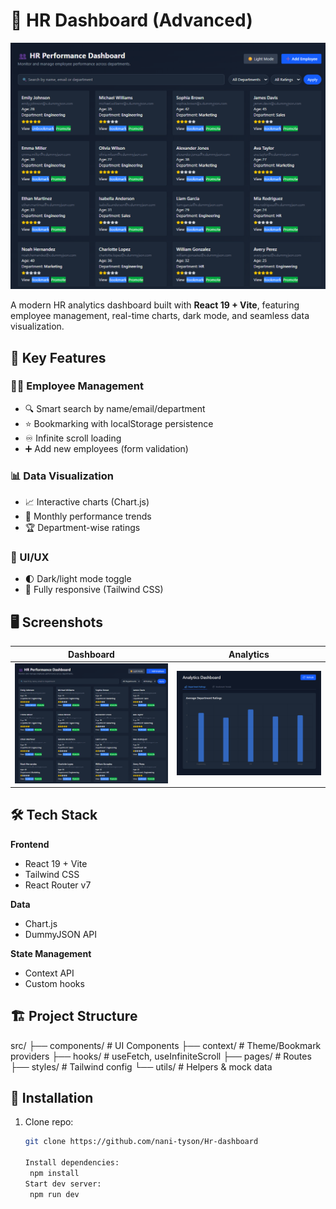 # 💼 HR Dashboard (Advanced)  

![Dashboard Preview](./screenshots/home.png)  

A modern HR analytics dashboard built with **React 19 + Vite**, featuring employee management, real-time charts, dark mode, and seamless data visualization.  

## 🌟 Key Features  

### 🧑‍💼 Employee Management  
- 🔍 Smart search by name/email/department  
- ⭐ Bookmarking with localStorage persistence  
- ♾️ Infinite scroll loading  
- ➕ Add new employees (form validation)  

### 📊 Data Visualization  
- 📈 Interactive charts (Chart.js)  
- 📅 Monthly performance trends  
- 🏆 Department-wise ratings  

### 🎨 UI/UX  
- 🌓 Dark/light mode toggle  
- 📱 Fully responsive (Tailwind CSS)

## 🖥️ Screenshots  

| Dashboard | Analytics |    
|-----------|-----------|
| ![Home](./screenshots/home.png) | ![Analytics](./screenshots/analytics.png) |

## 🛠 Tech Stack  

**Frontend**  
- React 19 + Vite  
- Tailwind CSS  
- React Router v7  

**Data**  
- Chart.js  
- DummyJSON API  

**State Management**  
- Context API  
- Custom hooks  

## 🏗️ Project Structure  
src/
├── components/ # UI Components
├── context/ # Theme/Bookmark providers
├── hooks/ # useFetch, useInfiniteScroll
├── pages/ # Routes
├── styles/ # Tailwind config
└── utils/ # Helpers & mock data


## 🚀 Installation  

1. Clone repo:  
   ```bash
   git clone https://github.com/nani-tyson/Hr-dashboard

   Install dependencies:
    npm install
   Start dev server:
    npm run dev
